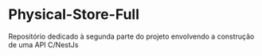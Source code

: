 # Physical-Store-Full
Repositório dedicado à segunda parte do projeto envolvendo a construção de uma API C/NestJs
